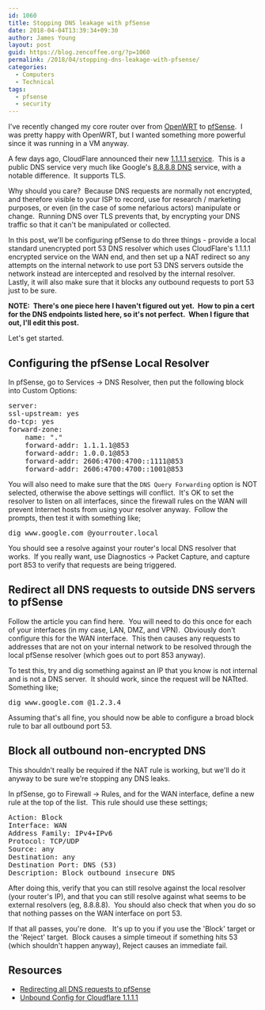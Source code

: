 ```yaml
---
id: 1060
title: Stopping DNS leakage with pfSense
date: 2018-04-04T13:39:34+09:30
author: James Young
layout: post
guid: https://blog.zencoffee.org/?p=1060
permalink: /2018/04/stopping-dns-leakage-with-pfsense/
categories:
  - Computers
  - Technical
tags:
  - pfsense
  - security
---
```

I've recently changed my core router over from [OpenWRT](https://openwrt.org/) to [pfSense](https://www.pfsense.org/).  I was pretty happy with OpenWRT, but I wanted something more powerful since it was running in a VM anyway.

A few days ago, CloudFlare announced their new [1.1.1.1 service](https://1.1.1.1/).  This is a public DNS service very much like Google's [8.8.8.8 DNS](https://developers.google.com/speed/public-dns/docs/using) service, with a notable difference.  It supports TLS.

Why should you care?  Because DNS requests are normally not encrypted, and therefore visible to your ISP to record, use for research / marketing purposes, or even (in the case of some nefarious actors) manipulate or change.  Running DNS over TLS prevents that, by encrypting your DNS traffic so that it can't be manipulated or collected.

In this post, we'll be configuring pfSense to do three things - provide a local standard unencrypted port 53 DNS resolver which uses CloudFlare's 1.1.1.1 encrypted service on the WAN end, and then set up a NAT redirect so any attempts on the internal network to use port 53 DNS servers outside the network instead are intercepted and resolved by the internal resolver.  Lastly, it will also make sure that it blocks any outbound requests to port 53 just to be sure.

**NOTE:  There's one piece here I haven't figured out yet.  How to pin a cert for the DNS endpoints listed here, so it's not perfect.  When I figure that out, I'll edit this post.**

Let's get started.

## Configuring the pfSense Local Resolver

In pfSense, go to Services -> DNS Resolver, then put the following block into Custom Options:

<pre>server:
ssl-upstream: yes
do-tcp: yes
forward-zone:
    name: "." 
    forward-addr: 1.1.1.1@853
    forward-addr: 1.0.0.1@853
    forward-addr: 2606:4700:4700::1111@853
    forward-addr: 2606:4700:4700::1001@853</pre>

You will also need to make sure that the `DNS Query Forwarding` option is NOT selected, otherwise the above settings will conflict.  It's OK to set the resolver to listen on all interfaces, since the firewall rules on the WAN will prevent Internet hosts from using your resolver anyway.  Follow the prompts, then test it with something like;

<pre>dig www.google.com @yourrouter.local</pre>

You should see a resolve against your router's local DNS resolver that works.  If you really want, use Diagnostics -> Packet Capture, and capture port 853 to verify that requests are being triggered.

## Redirect all DNS requests to outside DNS servers to pfSense

Follow the article you can find here.  You will need to do this once for each of your interfaces (in my case, LAN, DMZ, and VPN).  Obviously don't configure this for the WAN interface.  This then causes any requests to addresses that are not on your internal network to be resolved through the local pfSense resolver (which goes out to port 853 anyway).

To test this, try and dig something against an IP that you know is not internal and is not a DNS server.  It should work, since the request will be NATted.  Something like;

<pre>dig www.google.com @1.2.3.4</pre>

Assuming that's all fine, you should now be able to configure a broad block rule to bar all outbound port 53.

## Block all outbound non-encrypted DNS

This shouldn't really be required if the NAT rule is working, but we'll do it anyway to be sure we're stopping any DNS leaks.

In pfSense, go to Firewall -> Rules, and for the WAN interface, define a new rule at the top of the list.  This rule should use these settings;

<pre>Action: Block
Interface: WAN
Address Family: IPv4+IPv6
Protocol: TCP/UDP
Source: any
Destination: any
Destination Port: DNS (53)
Description: Block outbound insecure DNS</pre>

After doing this, verify that you can still resolve against the local resolver (your router's IP), and that you can still resolve against what seems to be external resolvers (eg, 8.8.8.8).  You should also check that when you do so that nothing passes on the WAN interface on port 53.

If that all passes, you're done.   It's up to you if you use the 'Block' target or the 'Reject' target.  Block causes a simple timeout if something hits 53 (which shouldn't happen anyway), Reject causes an immediate fail.

## Resources

  * [Redirecting all DNS requests to pfSense](https://doc.pfsense.org/index.php/Redirecting_all_DNS_Requests_to_pfSense)
  * [Unbound Config for Cloudflare 1.1.1.1](https://www.reddit.com/r/PFSENSE/comments/897boi/dns_over_tls_for_1111/)
